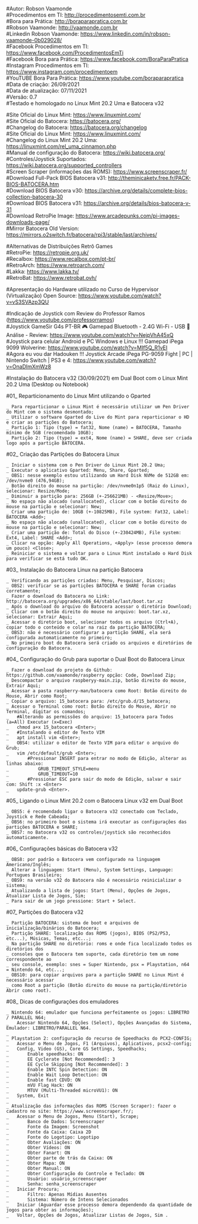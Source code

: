 #Autor: Robson Vaamonde<br>
#Procedimentos em TI: http://procedimentosemti.com.br<br>
#Bora para Prática: http://boraparapratica.com.br<br>
#Robson Vaamonde: http://vaamonde.com.br<br>
#Linkedin Robson Vaamonde: https://www.linkedin.com/in/robson-vaamonde-0b029028/<br>
#Facebook Procedimentos em TI: https://www.facebook.com/ProcedimentosEmTi<br>
#Facebook Bora para Prática: https://www.facebook.com/BoraParaPratica<br>
#Instagram Procedimentos em TI: https://www.instagram.com/procedimentoem<br>
#YouTUBE Bora Para Prática: https://www.youtube.com/boraparapratica<br>
#Data de criação: 26/09/2021<br>
#Data de atualização: 07/11/2021<br>
#Versão: 0.7<br>
#Testado e homologado no Linux Mint 20.2 Uma e Batocera v32

#Site Oficial do Linux Mint: https://www.linuxmint.com/<br>
#Site Oficial do Batocera: https://batocera.org/<br>
#Changelog do Batocera: https://batocera.org/changelog<br>
#Site Oficial do Linux Mint: https://www.linuxmint.com/<br>
#Changelog do Linux Mint 20.2 Uma: https://linuxmint.com/rel_uma_cinnamon.php<br>
#Manual de configuração do Batocera: https://wiki.batocera.org/<br>
#Controles/Joystick Suportados: https://wiki.batocera.org/supported_controllers<br>
#Screen Scraper (informações das ROMS): https://www.screenscraper.fr/<br>
#Download Full-Pack BIOS Batocera v31: http://theminicaketv.free.fr/PACK-BIOS-BATOCERA.htm<br>
#Download BIOS Batocera v30: https://archive.org/details/complete-bios-collection-batocera-30<br>
#Download BIOS Batocera v31: https://archive.org/details/bios-batocera-v-31<br>
#Download RetroPie Image: https://www.arcadepunks.com/pi-images-downloads-page/<br>
#Mirror Batocera Old Version: https://mirrors.o2switch.fr/batocera/rpi3/stable/last/archives/

#Alternativas de Distribuições Retrô Games<br>
#RetroPie: https://retropie.org.uk/<br>
#Recalbox: https://www.recalbox.com/pt-br/<br>
#RetroArch: https://www.retroarch.com/<br>
#Lakka: https://www.lakka.tv/<br>
#RetroBat: https://www.retrobat.ovh/

#Apresentação do Hardware utilizado no Curso de Hypervisor (Virtualização) Open Source: https://www.youtube.com/watch?v=vS3SVAzp3QU

#Indicação de Joystick com Review do Professor Ramos (https://www.youtube.com/professorramos)<br>
#Joystick GameSir G4s PT-BR 🎮 Gamepad Bluetooth - 2.4G Wi-Fi - USB 🌟Análise - Review: https://www.youtube.com/watch?v=NejpVhA45xQ<br>
#Joystick para celular Android e PC Windows e Linux !!! Gamepad iPega 9099 Wolverine: https://www.youtube.com/watch?v=MIf5Q_R1vEI<br>
#Agora eu vou dar Hadouken !!! Joystick Arcade iPega PG-9059 Fight | PC | Nintendo Switch | PS3 e 4: https://www.youtube.com/watch?v=OnaDImXmWz8

#Instalação do Batocera v32 (30/09/2021) em Dual Boot com o Linux Mint 20.2 Uma (Desktop ou Notebook)

#01_ Reparticionamento do Linux Mint utilizando o Gparted

	_ Para reparticionar o Linux Mint é necessário utilizar um Pen Driver do Mint com o sistema desmontado;
	_ Utilizar o software Gparted do Live do Mint para reparticionar o HD e criar as partições do Batocera;
	_ Partição 1: Tipo (type) = fat32, Nome (name) = BATOCERA, Tamanho mínimo de 5GB (recomendado 10GB);
	_ Partição 2: Tipo (type) = ext4, Nome (name) = SHARE, deve ser criada logo após a partição BATOCERA.

#02_ Criação das Partições do Batocera Linux

	_ Iniciar o sistema com o Pen Driver do Linux Mint 20.2 Uma;
	_ Executar o aplicativo Gparted: Menu, Share, Gparted;
	_ OBS1: nesse exemplo estou utilizando um Hard Disk NVMe de 512GB em: /dev/nvme0 (476,94GB);
	_ Botão direito do mouse na partição: /dev/nvme0n1p5 (Raiz do Linux), selecionar: Resize/Mode;
	_ Diminuir a partição para: 256GB (+-256621MB) - <Resize/Move>;
	_ No espaço não alocado (unallocated), clicar com o botão direito do mouse na partição e selecionar: New;
	_ Criar uma partição de: 10GB (+-10825MB), File system: Fat32, Label: BATOCERA <Add>;
	_ No espaço não alocado (unallocated), clicar com o botão direito do mouse na partição e selecionar: New;
	_ Criar uma partição de: Total do Disco (+-230424MB), File system: Ext4, Label: SHARE <Add>;
	_ Clicar na opção: Apply All Operations, <Apply> (esse processo demora um pouco) <Close>;
	_ Reiniciar o sistema e voltar para o Linux Mint instalado o Hard Disk para verificar se está tudo OK.

#03_ Instalação do Batocera Linux na partição Batocera

	_ Verificando as partições criadas: Menu, Pesquisar, Discos;
	_ OBS2: verificar se as partições BATOCERA e SHARE foram criadas corretamente; 
	_ Fazer o download do Batocera no Link: http://batocera.org/upgrades/x86_64/stable/last/boot.tar.xz
	_ Após o download do arquivo do Batocera acessar o diretório Download;
	_ Clicar com o botão direito do mouse no arquivo: boot.tar.xz, selecionar: Extrair Aqui;
	_ Acessar o diretório boot, selecionar todos os arquivo (Ctrl+A), copiar todo o conteúdo e colar na raiz da partição BATOCERA;
	_ OBS3: não é necessário configurar a partição SHARE, ela será configurada automaticamente no primeiro; 
	_ No primeiro boot do Batocera será criado os arquivos e diretórios de configuração do Batocera.

#04_ Configuração do Grub para suportar o Dual Boot do Batocera Linux

	_ Fazer o download do projeto do Github: https://github.com/vaamonde/raspberry opção: Code, Download Zip;
	_ Descompactar o arquivo raspberyy-main.zip, botão direito do mouse, Extrair Aqui;
	_ Acessar a pasta raspberry-man/batocera como Root: Botão direito do Mouse, Abrir como Root;
	_ Copiar o arquivo: 15_batocera para: /​etc/​grub.d/​15_batocera;
	_ Acessar o Terminal como root: Botão direito do Mouse, Abrir no Terminal, digitar os comandos;
	_	#Alterando as permissões do arquivo: 15_batocera para Todos (a=All) Executar (x=Exec) 
	_	chmod a+x ​15_batocera <Enter>;
	_	#Instalando o editor de Texto VIM
	_	apt install vim <Enter>;
	_	OBS4: utilizar o editor de Texto VIM para editar o arquivo do Grub;
	_	vim /etc/default/grub <Enter>;
	_		#Pressionar INSERT para entrar no modo de Edição, alterar as linhas abaixo:
	_			GRUB_TIMEOUT_STYLE=menu
	_			GRUB_TIMEOUT=10
	_		#Pressionar ESC para sair do modo de Edição, salvar e sair com: Shift :x <Enter>
	_	update-grub <Enter>.

#05_ Ligando o Linux Mint 20.2 com o Batocera Linux v32 em Dual Boot
	
	_ OBS5: é recomendado ligar o Batocera v32 conectado com Teclado, Joystick e Rede Cabeada;
	_ OBS6: no primeiro boot o sistema irá executar as configurações das partições BATOCERA e SHARE;
	_ OBS7: no Batocera v32 os controles/joystick são reconhecidos automaticamente.

#06_ Configurações básicas do Batocera v32

	_ OBS8: por padrão o Batocera vem configurado na linguagem Americano/Inglês;
	_ Alterar a linguagem: Start (Menu), System Settings, Language: Portugues Brasileiro;
	_ OBS9: na versão v32 do Batocera não é necessário reinicializar o sistema;
	_ Atualizando a lista de jogos: Start (Menu), Opções de Jogos, Atualizar Lista de Jogos, Sim;
	_ Para sair de um jogo pressione: Start + Select.

#07_ Partições do Batocera v32

	_ Partição BATOCERA: sistema de boot e arquivos de inicialização/binários do Batocera;
	_ Partição SHARE: localização das ROMS (jogos), BIOS (PS2/PS3, etc...), Músicas, Temas, etc...;
	_ Na partição SHARE no diretório: roms e onde fica localizado todos os diretórios dos
	_ consoles que o Batocera tem suporte, cada diretório tem um nome correspondente ao
	_ seu console, exemplo: snes = Super Nintendo, psx = Playstation, n64 = Nintendo 64, etc...;
	_ OBS10: para copiar arquivos para a partição SHARE no Linux Mint é necessário acessar
	_ como Root a partição (Botão direito do mouse na partição/diretório Abrir como root).

#08_ Dicas de configurações dos emuladores

	_ Nintendo 64: emulador que funciona perfeitamente os jogos: LIBRETRO / PARALLEL N64;
	_	Acessar Nintendo 64, Opções (Select), Opções Avançadas do Sistema, Emulador: LIBRETRO/PARALLEL N64.
	_
	_ Playstation 2: configuração do recurso de Speedhacks do PCX2-CONFIG;
	_	Acessar o Menu de Jogos, F1 (Arquivos), Aplicativos, pcsx2-config;
	_	Config, Video (GS), Core GS Settings, Speedhacks;
	_		Enable speedhacks: ON
	_		EE Cyclerate [Not Recommended]: 3
	_		EE Cycle Skipping [Not Recommended]: 3
	_		Enable INTC Spin Detection: ON
	_		Enable Wait Loop Detection: ON
	_		Enable fast CDVD: ON
	_		mVU Flag Hack: ON
	_		MTUV (Multi-Threaded microVU1): ON
	_	System, Exit
	_
	_ Atualização das informações das ROMS (Screen Scraper): fazer o cadastro no site: https://www.screenscraper.fr/;
	_	Acessar o Menu de Jogos, Menu (Start), Scrape;
	_		Banco de Dados: Screenscraper
	_		Fonte da Imagem: Screenshot
	_		Fonte da Caixa: Caixa 2D
	_		Fonte do Logotipo: Logotipo
	_		Obter Avaliações: ON
	_		Obter Vídeos: ON
	_		Obter Fanart: ON
	_		Obter parte de trás da Caixa: ON
	_		Obter Mapa: ON
	_		Obter Manual: ON
	_		Obter Configuração do Controle e Teclado: ON
	_		Usuário: usuário_screenscraper
	_		Senha: senha_screenscraper
	_	Iniciar Procura;
	_		Filtro: Apenas Mídias Ausentes
	_		Sistema: Número de Intens Selecionados
	_	Iniciar (Aguardar esse processo demora dependendo da quantidade de jogos para obter as informações);
	_	Voltar, Opções de Jogos, Atualizar Listas de Jogos, Sim .